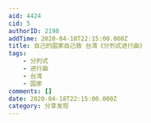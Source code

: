 ```yaml
---
aid: 4424
cid: 5
authorID: 2198
addTime: 2020-04-18T22:15:00.000Z
title: 自己的国家自己救 台湾《分列式进行曲》
tags:
    - 分列式
    - 进行曲
    - 台湾
    - 国家
comments: []
date: 2020-04-18T22:15:00.000Z
category: 分享发现
---
```



